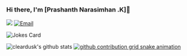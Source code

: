 ### Hi there, I'm [Prashanth Narasimhan .K]👋

<a href="https://github.com/Prashanth-K-Narasimhan?tab=followers"><img src="https://img.shields.io/github/followers/Prashanth-K-Narasimhan"></a>
<a href="mailto:prashanth.k.narasimhan@gmail.com"><img src="https://img.shields.io/badge/Email-prashanth.k.narasimhan@gmail.com-blue" alt="Email" /></a>

![Jokes Card](https://readme-jokes.vercel.app/api)

![cleardusk's github stats](https://github-readme-stats.vercel.app/api?username=Prashanth-K-Narasimhan&show_icons=true&count_private=true&hide=prs&theme=onedark)
[![github contribution grid snake animation](https://cdn.jsdelivr.net/gh/cleardusk/cleardusk@output/github-contribution-grid-snake.svg)](https://github.com/Prashanth-K-Narasimhan)

